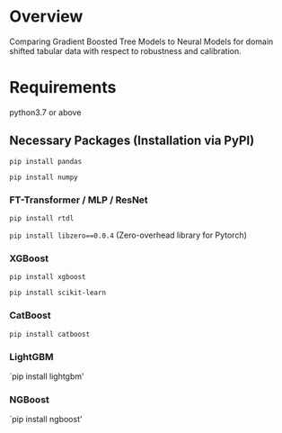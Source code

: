 # Overview
Comparing Gradient Boosted Tree Models to Neural Models for domain shifted tabular data with respect to robustness and calibration.

# Requirements

python3.7 or above

## Necessary Packages (Installation via PyPI)

`pip install pandas`

`pip install numpy`

### FT-Transformer / MLP / ResNet

`pip install rtdl`

`pip install libzero==0.0.4` (Zero-overhead library for Pytorch) 

### XGBoost

`pip install xgboost`

`pip install scikit-learn`

### CatBoost

`pip install catboost`

### LightGBM

`pip install lightgbm'

### NGBoost

`pip install ngboost'

